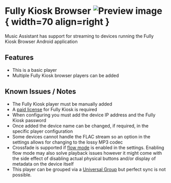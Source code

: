 # Fully Kiosk Browser ![Preview image](../assets/icons/fully-kiosk.png){ width=70 align=right }

Music Assistant has support for streaming to devices running the Fully Kiosk Browser Android application

## Features

- This is a basic player
- Multiple Fully Kiosk browser players can be added
  
## Known Issues / Notes

- The Fully Kiosk player must be manually added
- A [paid license](https://www.fully-kiosk.com/#pricing) for Fully Kiosk is required
- When configuring you must add the device IP address and the Fully Kiosk password
- Once added the device name can be changed, if required, in the specific player configuration
- Some devices cannot handle the FLAC stream so an option in the settings allows for changing to the lossy MP3 codec
- Crossfade is supported if [flow mode](../faq/tech-info.md/#track-queueing) is enabled in the settings. Enabling flow mode may also solve playback issues however it might come with the side effect of disabling actual physical buttons and/or display of metadata on the device itself
- This player can be grouped via a [Universal Group](../faq/groups.md#universal-groups) but perfect sync is not possible.
